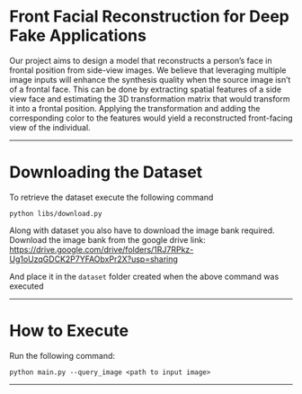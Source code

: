 # Front Facial Reconstruction for Deep Fake Applications

Our project aims to design a model that reconstructs a person’s face in frontal position from side-view images. 
We believe that leveraging multiple image inputs will enhance the synthesis quality when the source image isn’t of a frontal face. 
This can be done by extracting spatial features of a side view face and estimating the 3D transformation matrix that would transform it into a frontal position. 
Applying the transformation and adding the corresponding color to the features would yield a reconstructed front-facing view of the individual.

---
# Downloading the Dataset
To retrieve the dataset execute the following command

```
python libs/download.py
```
Along with dataset you also have to download the image bank required. Download the image bank from the google drive link:
https://drive.google.com/drive/folders/1RJ7RPkz-Ug1oUzqGDCK2P7YFAObxPr2X?usp=sharing

And place it in the `dataset` folder created when the above command was executed

---
# How to Execute

Run the following command:
```
python main.py --query_image <path to input image>
```
---
